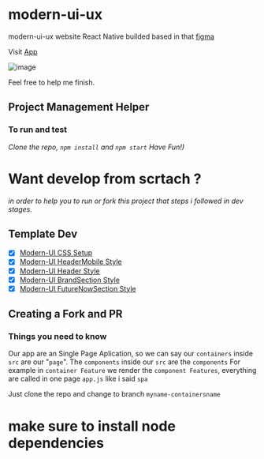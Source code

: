 # modern-ui-ux
modern-ui-ux website React Native builded based in that [figma](https://www.figma.com/file/lz9lLpFHMxHm2odnwM3R0z/gpt3?node-id=0%3A15)

Visit [App](https://modern-ui-ux.000webhostapp.com/) 

![image](https://user-images.githubusercontent.com/74227915/164719437-7c7097dd-de8f-481f-9e45-7e90e6e4c251.png)

Feel free to help me finish.
## Project Management Helper
### To run and test 
_Clone the repo, `npm install` and `npm start` Have Fun!)_
# Want develop from scrtach ?
_in order to help you to run or fork this project that steps i followed in dev stages._
## Template Dev
- [x] [Modern-UI CSS Setup](https://github.com/openfordevs/modern-ui-ux/pull/1)
- [x] [Modern-UI HeaderMobile Style](https://github.com/openfordevs/modern-ui-ux/pull/2)
- [x] [Modern-UI Header Style](https://github.com/openfordevs/modern-ui-ux/pull/3)
- [x] [Modern-UI BrandSection Style](https://github.com/openfordevs/modern-ui-ux/pull/4)
- [x] [Modern-UI FutureNowSection Style](https://github.com/openfordevs/modern-ui-ux/pull/6) 
## Creating a Fork and PR
### Things you need to know
Our app are an Single Page Aplication, so we can say our `containers` inside `src` are our "`page`". The `components` inside our `src` are the `components`
For example in `container Feature` we render the `component Features`, everything are called in one page `app.js` like i said `spa`

Just clone the repo and change to branch `myname-containersname`

# make sure to install node dependencies
